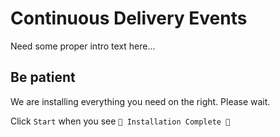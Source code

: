 # Continuous Delivery Events

Need some proper intro text here...

## Be patient

We are installing everything you need on the right. Please wait.

Click `Start` when you see `🎉 Installation Complete 🎉`